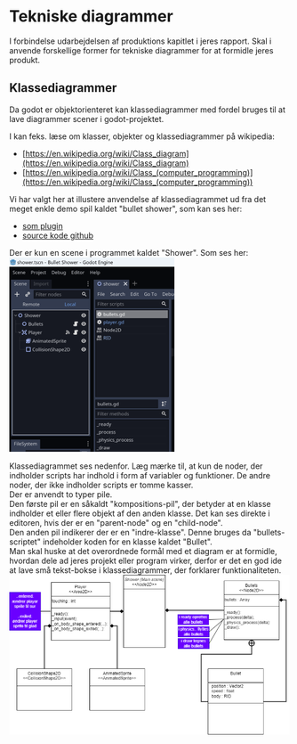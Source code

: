<h1>Tekniske diagrammer</h1>

I forbindelse udarbejdelsen af produktions kapitlet i jeres rapport. Skal i anvende forskellige former for tekniske diagrammer for at formidle jeres produkt.

## Klassediagrammer
Da godot er objektorienteret kan klassediagrammer med fordel bruges til at lave diagrammer scener i godot-projektet.

I kan feks. læse om klasser, objekter og klassediagrammer på wikipedia: 
- [https://en.wikipedia.org/wiki/Class_diagram](https://en.wikipedia.org/wiki/Class_diagram)
- [https://en.wikipedia.org/wiki/Class_(computer_programming)](https://en.wikipedia.org/wiki/Class_(computer_programming))

Vi har valgt her at illustere anvendelse af klassediagrammet ud fra det meget enkle demo spil kaldet "bullet shower", som kan ses her:
- [som plugin](https://godotengine.org/asset-library/asset/887)
- [source kode github](https://github.com/godotengine/godot-demo-projects/blob/master/2d/bullet_shower/README.md) 

Der er kun en scene i programmet kaldet "Shower". Som ses her:
![shower](ShowerSceneGodot2.png)

Klassediagrammet ses nedenfor. Læg mærke til, at kun de noder, der indholder scripts har indhold i form af variabler og funktioner. De andre noder, der ikke indholder scripts er tomme kasser.   
Der er anvendt to typer pile.    
Den første pil er en såkaldt "kompositions-pil", der betyder at en klasse indholder et eller flere objekt af den anden klasse. Det kan ses direkte i editoren, hvis der er en "parent-node" og en "child-node".    
Den anden pil indikerer der er en "indre-klasse". Denne bruges da "bullets-scriptet" indeholder koden for en klasse kaldet "Bullet".       
Man skal huske at det overordnede formål med et diagram er at formidle, hvordan dele ad jeres projekt eller program virker, derfor er det en god ide at lave små tekst-bokse i klassediagrammer, der forklarer funktionaliteten.  
![klassediagram](klasse_diagram.png)


